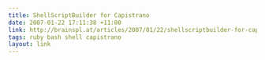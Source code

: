 ```yaml
---
title: ShellScriptBuilder for Capistrano
date: 2007-01-22 17:11:38 +11:00
link: http://brainspl.at/articles/2007/01/22/shellscriptbuilder-for-capistrano
tags: ruby bash shell capistrano
layout: link
---
```

